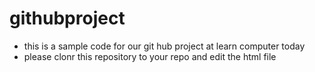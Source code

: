 # githubproject
- this is a sample code for our git hub project at learn computer today
- please clonr this repository to your repo and edit the html file

